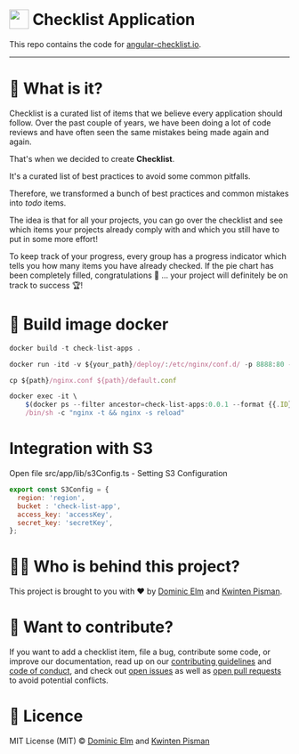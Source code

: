 <h1>
    <img width="35" valign="bottom" src="https://angular-checklist.io/assets/angular-checklist.png">
    Checklist Application
</h1>

This repo contains the code for [angular-checklist.io](https://angular-checklist.io).

---

# 🤔 What is it?

Checklist is a curated list of items that we believe every application should follow. Over the past couple of years, we have been doing a lot of code reviews and have often seen the same mistakes being made again and again.

That's when we decided to create **Checklist**.

It's a curated list of best practices to avoid some common pitfalls.

Therefore, we transformed a bunch of best practices and common mistakes into _todo_ items.

The idea is that for all your projects, you can go over the checklist and see which items your projects already comply with and which you still have to put in some more effort!

To keep track of your progress, every group has a progress indicator which tells you how many items you have already checked. If the pie chart has been completely filled, congratulations 🎉 ... your project will definitely be on track to success 🏆!

# 👷 Build image docker
```js
docker build -t check-list-apps .

docker run -itd -v ${your_path}/deploy/:/etc/nginx/conf.d/ -p 8888:80 -p 443:443  -u root check-list-apps

cp ${path}/nginx.conf ${path}/default.conf

docker exec -it \
    $(docker ps --filter ancestor=check-list-apps:0.0.1 --format {{.ID}}) \
    /bin/sh -c "nginx -t && nginx -s reload"
```

# Integration with S3

Open file src/app/lib/s3Config.ts - Setting S3 Configuration
```js
export const S3Config = {
  region: 'region',
  bucket : 'check-list-app',
  access_key: 'accessKey',
  secret_key: 'secretKey',
};
```

# 👨‍💻 Who is behind this project?

This project is brought to you with ❤️ by [Dominic Elm](https://twitter.com/elmd_) and [Kwinten Pisman](https://twitter.com/KwintenP).

# 👷 Want to contribute?

If you want to add a checklist item, file a bug, contribute some code, or improve our documentation, read up on our [contributing guidelines](CONTRIBUTING.md) and [code of conduct](CODE_OF_CONDUCT.md), and check out [open issues](/issues) as well as [open pull requests](/pulls) to avoid potential conflicts.

# 📄 Licence

MIT License (MIT) © [Dominic Elm](https://github.com/d3lm) and [Kwinten Pisman](https://github.com/KwintenP)


